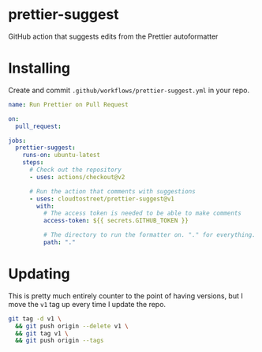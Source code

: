 # prettier-suggest

GitHub action that suggests edits from the Prettier autoformatter

# Installing

Create and commit `.github/workflows/prettier-suggest.yml` in your repo.

```yml
name: Run Prettier on Pull Request

on:
  pull_request:

jobs:
  prettier-suggest:
    runs-on: ubuntu-latest
    steps:
      # Check out the repository
      - uses: actions/checkout@v2

      # Run the action that comments with suggestions
      - uses: cloudtostreet/prettier-suggest@v1
        with:
          # The access token is needed to be able to make comments
          access-token: ${{ secrets.GITHUB_TOKEN }}

          # The directory to run the formatter on. "." for everything.
          path: "."
```

# Updating

This is pretty much entirely counter to the point of having versions, but I move the `v1` tag up every time I update the repo.

```sh
git tag -d v1 \
  && git push origin --delete v1 \
  && git tag v1 \
  && git push origin --tags
```
